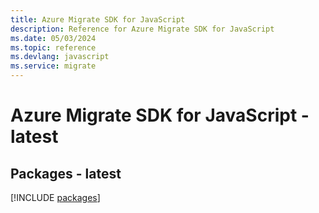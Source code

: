 ```yaml
---
title: Azure Migrate SDK for JavaScript
description: Reference for Azure Migrate SDK for JavaScript
ms.date: 05/03/2024
ms.topic: reference
ms.devlang: javascript
ms.service: migrate
---
```

# Azure Migrate SDK for JavaScript - latest
## Packages - latest
[!INCLUDE [packages](migrate-index.md)]